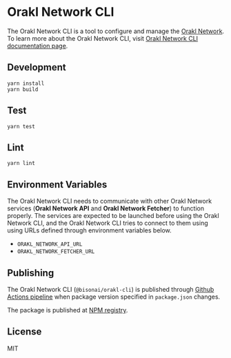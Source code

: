 # Orakl Network CLI

The Orakl Network CLI is a tool to configure and manage the [Orakl Network](https://orakl.network).
To learn more about the Orakl Network CLI, visit [Orakl Network CLI documentation page](https://orakl-network.gitbook.io/docs/orakl-network-cli/introduction).


## Development

```shell
yarn install
yarn build
```

## Test

```shell
yarn test
```

## Lint

```shell
yarn lint
```

## Environment Variables

The Orakl Network CLI needs to communicate with other Orakl Network services (**Orakl Network API** and **Orakl Network Fetcher**) to function properly.
The services are expected to be launched before using the Orakl Network CLI, and the Orakl Network CLI tries to connect to them using using URLs defined through environment variables below.

* `ORAKL_NETWORK_API_URL`
* `ORAKL_NETWORK_FETCHER_URL`

## Publishing

The Orakl Network CLI (`@bisonai/orakl-cli`) is published through [Github Actions pipeline](https://github.com/Bisonai/orakl/blob/master/.github/workflows/cli.build+publish.yaml) when package version specified in `package.json` changes.

The package is published at [NPM registry](https://www.npmjs.com/package/@bisonai/orakl-cli).

## License

MIT
